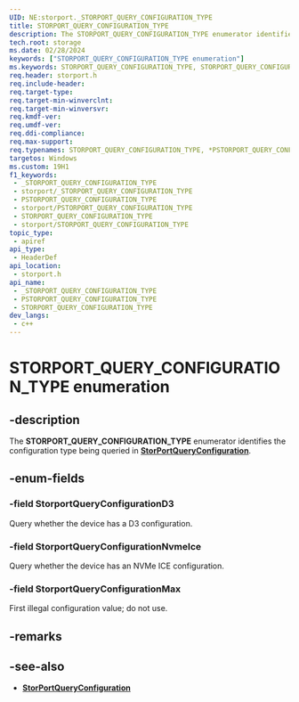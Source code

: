 ```yaml
---
UID: NE:storport._STORPORT_QUERY_CONFIGURATION_TYPE
title: STORPORT_QUERY_CONFIGURATION_TYPE
description: The STORPORT_QUERY_CONFIGURATION_TYPE enumerator identifies the configuration being queried in StorPortQueryConfiguration.
tech.root: storage
ms.date: 02/28/2024
keywords: ["STORPORT_QUERY_CONFIGURATION_TYPE enumeration"]
ms.keywords: STORPORT_QUERY_CONFIGURATION_TYPE, STORPORT_QUERY_CONFIGURATION_TYPE, *PSTORPORT_QUERY_CONFIGURATION_TYPE,
req.header: storport.h
req.include-header: 
req.target-type: 
req.target-min-winverclnt: 
req.target-min-winversvr: 
req.kmdf-ver: 
req.umdf-ver: 
req.ddi-compliance: 
req.max-support: 
req.typenames: STORPORT_QUERY_CONFIGURATION_TYPE, *PSTORPORT_QUERY_CONFIGURATION_TYPE
targetos: Windows
ms.custom: 19H1
f1_keywords:
 - _STORPORT_QUERY_CONFIGURATION_TYPE
 - storport/_STORPORT_QUERY_CONFIGURATION_TYPE
 - PSTORPORT_QUERY_CONFIGURATION_TYPE
 - storport/PSTORPORT_QUERY_CONFIGURATION_TYPE
 - STORPORT_QUERY_CONFIGURATION_TYPE
 - storport/STORPORT_QUERY_CONFIGURATION_TYPE
topic_type:
 - apiref
api_type:
 - HeaderDef
api_location:
 - storport.h
api_name:
 - _STORPORT_QUERY_CONFIGURATION_TYPE
 - PSTORPORT_QUERY_CONFIGURATION_TYPE
 - STORPORT_QUERY_CONFIGURATION_TYPE
dev_langs:
 - c++
---
```


# STORPORT_QUERY_CONFIGURATION_TYPE enumeration

## -description

The **STORPORT_QUERY_CONFIGURATION_TYPE** enumerator identifies the configuration type being queried in **[StorPortQueryConfiguration](nf-storport-storportqueryconfiguration.md)**.

## -enum-fields

### -field StorportQueryConfigurationD3

Query whether the device has a D3 configuration.

### -field StorportQueryConfigurationNvmeIce

Query whether the device has an NVMe ICE configuration.

### -field StorportQueryConfigurationMax

First illegal configuration value; do not use.

## -remarks

## -see-also

- **[StorPortQueryConfiguration](nf-storport-storportqueryconfiguration.md)**
